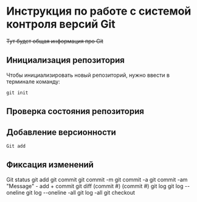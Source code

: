 # **Инструкция по работе с системой контроля версий Git**

 ~~Тут будет общая информация про Git~~

## Инициализация репозитория

Чтобы инициализировать новый репозиторий, нужно ввести в терминале команду: 

    git init

## Проверка состояния репозитория

## Добавление версионности

    Git add

## Фиксация изменений

Git status
git add
git commit
git commit -m
git commit -a
git commit -am "Message" - add + commit
git diff (commit #) (commit #)
git log
git log --oneline
git log --oneline -all
git log -all
git checkout